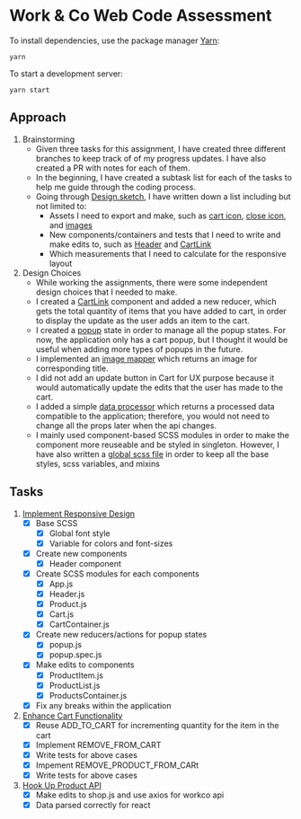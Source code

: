 # Work & Co Web Code Assessment

To install dependencies, use the package manager [Yarn](https://yarnpkg.com/en/):

```
yarn
```

To start a development server:

```
yarn start
```

## Approach
1. Brainstorming
    - Given three tasks for this assignment, I have created three different branches to keep track of of my progress updates. I have also created a PR with notes for each of them.
    - In the beginning, I have created a subtask list for each of the tasks to help me guide through the coding process.
    - Going through [Design.sketch](/assets/Design.sketch), I have written down a list including but not limited to:
        - Assets I need to export and make, such as [cart icon](/src/assets/icons/CartIcon.js), [close icon](/src/assets/icons/CloseIcon.js), and [images](/src/assets/images/)
        - New components/containers and tests that I need to write and make edits to, such as [Header](/src/containers/Header.js) and [CartLink](/src/components/CartLink.js)
        - Which measurements that I need to calculate for the responsive layout
2. Design Choices
    - While working the assignments, there were some independent design choices that I needed to make.
    - I created a [CartLink](/src/components/CartLink.js) component and added a new reducer, which gets the total quantity of items that you have added to cart, in order to display the update as the user adds an item to the cart.
    - I created a [popup](/src/reducers/popup.js) state in order to manage all the popup states. For now, the application only has a cart popup, but I thought it would be useful when adding more types of popups in the future.
    - I implemented an [image mapper](/src/api/image.js) which returns an image for corresponding title.
    - I did not add an update button in Cart for UX purpose because it would automatically update the edits that the user has made to the cart. 
    - I added a simple [data processor](/src/api/parser.js) which returns a processed data compatible to the application; therefore, you would not need to change all the props later when the api changes.
    - I mainly used component-based SCSS modules in order to make the component more reuseable and be styled in singleton. However, I have also written a [global scss file](/src/scss/) in order to keep all the base styles, scss variables, and mixins

## Tasks

1. [Implement Responsive Design](/tasks/01-responsive-design.md)
    - [x] Base SCSS
        - [x] Global font style
        - [x] Variable for colors and font-sizes
    - [x] Create new components
        - [x] Header component
    - [x] Create SCSS modules for each components
        - [x] App.js 
        - [x] Header.js
        - [x] Product.js
        - [x] Cart.js
        - [x] CartContainer.js
    - [x] Create new reducers/actions for popup states
        - [x] popup.js
        - [x] popup.spec.js
    - [x] Make edits to components
        - [x] ProductItem.js
        - [x] ProductList.js
        - [x] ProductsContainer.js
    - [x] Fix any breaks within the application
2. [Enhance Cart Functionality](/tasks/02-cart-enhancements.md)
    - [x] Reuse ADD_TO_CART for incrementing quantity for the item in the cart
    - [x] Implement REMOVE_FROM_CART 
    - [x] Write tests for above cases
    - [x] Impement REMOVE_PRODUCT_FROM_CARt
    - [x] Write tests for above cases 
3. [Hook Up Product API](/tasks/03-product-api.md)
    - [x] Make edits to shop.js and use axios for workco api
    - [x] Data parsed correctly for react
